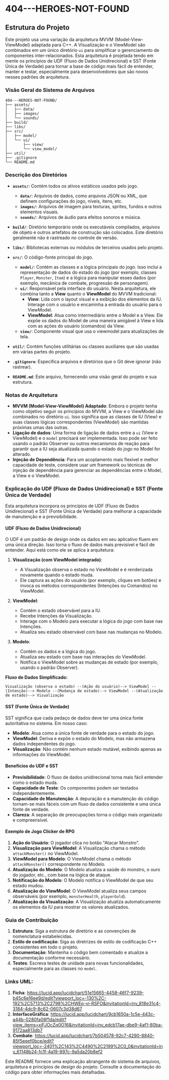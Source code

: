 # 404---HEROES-NOT-FOUND

## Estrutura do Projeto

Este projeto usa uma variação da arquitetura MVVM (Model-View-ViewModel) adaptada para C++. A Visualização e o ViewModel são combinados em um único diretório `ui` para simplificar o gerenciamento de componentes inter-relacionados. Esta arquitetura é projetada tendo em mente os princípios de UDF (Fluxo de Dados Unidirecional) e SST (Fonte Única de Verdade) para tornar a base de código mais fácil de entender, manter e testar, especialmente para desenvolvedores que são novos nesses padrões de arquitetura.

### Visão Geral do Sistema de Arquivos

```
404---HEROES-NOT-FOUND/
├── assets/
│   ├── data/
│   ├── images/
│   └── sounds/
├── build/
├── libs/
├── src/
│   ├── model/
│   └── ui/
│       ├── view/
│       └── view_model/
├── util/
├── .gitignore
└── README.md
```

### Descrição dos Diretórios

*   **`assets/`**: Contém todos os ativos estáticos usados pelo jogo.
    *   **`data/`**: Arquivos de dados, como arquivos JSON ou XML, que definem configurações do jogo, níveis, itens, etc.
    *   **`images/`**: Arquivos de imagem para texturas, sprites, fundos e outros elementos visuais.
    *   **`sounds/`**: Arquivos de áudio para efeitos sonoros e música.

*   **`build/`**: Diretório temporário onde os executáveis compilados, arquivos de objeto e outros artefatos de construção são colocados. Este diretório geralmente não é rastreado no controle de versão.

*   **`libs/`**: Bibliotecas externas ou módulos de terceiros usados pelo projeto.

*   **`src/`**: O código-fonte principal do jogo.
    *   **`model/`**: Contém as classes e a lógica principais do jogo. Isso inclui a representação de dados do estado do jogo (por exemplo, classes `Player`, `Monster`, `Item`) e a lógica para manipular esses dados (por exemplo, mecânica de combate, progressão de personagem).
    *   **`ui/`**: Responsável pela interface do usuário. Nesta arquitetura, ele combina tanto a **View** quanto o **ViewModel** do MVVM tradicional:
        *   **View**: Lida com o layout visual e a exibição dos elementos da IU. Interage com o usuário e encaminha a entrada do usuário para o ViewModel.
        *   **ViewModel**: Atua como intermediário entre o Model e a View. Ele expõe os dados do Model de uma maneira amigável à View e lida com as ações do usuário (comandos) da View.
    *   **`view/`**: Componente visual que usa o viewmodel para atualizações de tela.

*   **`util/`**: Contém funções utilitárias ou classes auxiliares que são usadas em várias partes do projeto.

*   **`.gitignore`**: Especifica arquivos e diretórios que o Git deve ignorar (não rastrear).

*   **`README.md`**: Este arquivo, fornecendo uma visão geral do projeto e sua estrutura.

### Notas de Arquitetura

*   **MVVM (Model-View-ViewModel) Adaptado**: Embora o projeto tenha como objetivo seguir os princípios do MVVM, a View e o ViewModel são combinados no diretório `ui`. Isso significa que as classes de IU (View) e suas classes lógicas correspondentes (ViewModel) são mantidas próximas umas das outras.
*   **Ligação de dados**: Uma forma de ligação de dados entre a `ui` (View e ViewModel) e o `model` precisará ser implementada. Isso pode ser feito usando o padrão Observer ou outros mecanismos de reação para garantir que a IU seja atualizada quando o estado do jogo no Model for alterado.
*   **Injeção de Dependência**: Para um acoplamento mais flexível e melhor capacidade de teste, considere usar um framework ou técnicas de injeção de dependência para gerenciar as dependências entre o Model, a View e o ViewModel.

### Explicação do UDF (Fluxo de Dados Unidirecional) e SST (Fonte Única de Verdade)

Esta arquitetura incorpora os princípios de UDF (Fluxo de Dados Unidirecional) e SST (Fonte Única de Verdade) para melhorar a capacidade de manutenção e a previsibilidade.

#### UDF (Fluxo de Dados Unidirecional)

O UDF é um padrão de design onde os dados em seu aplicativo fluem em uma única direção. Isso torna o fluxo de dados mais previsível e fácil de entender. Aqui está como ele se aplica à arquitetura:

1. **Visualização (com ViewModel integrado)**:
    
    *   A Visualização observa o estado no ViewModel e é renderizada novamente quando o estado muda.
    *   Ele captura as ações do usuário (por exemplo, cliques em botões) e invoca os métodos correspondentes (Intenções ou Comandos) no ViewModel.
2. **ViewModel**:
    
    *   Contém o estado observável para a IU.
    *   Recebe Intenções da Visualização.
    *   Interage com o Modelo para executar a lógica do jogo com base nas Intenções.
    *   Atualiza seu estado observável com base nas mudanças no Modelo.
3. **Modelo**:
    
    *   Contém os dados e a lógica do jogo.
    *   Atualiza seu estado com base nas interações do ViewModel.
    *   Notifica o ViewModel sobre as mudanças de estado (por exemplo, usando o padrão Observer).
    

**Fluxo de Dados Simplificado:**

```
Visualização (observa o estado) --(Ação do usuário)--> ViewModel --(Intenção)--> Modelo --(Mudança de estado)--> ViewModel --(Atualização de estado)--> Visualização
```

#### SST (Fonte Única de Verdade)

SST significa que cada pedaço de dados deve ter uma única fonte autoritativa no sistema. Em nosso caso:

*   **Modelo**: Atua como a única fonte de verdade para o estado do jogo.
*   **ViewModel**: Deriva e expõe o estado do Modelo, mas não armazena dados independentes do jogo.
*   **Visualização**: Não contém nenhum estado mutável, exibindo apenas as informações do ViewModel.

#### Benefícios do UDF e SST

*   **Previsibilidade**: O fluxo de dados unidirecional torna mais fácil entender como o estado muda.
*   **Capacidade de Teste**: Os componentes podem ser testados independentemente.
*   **Capacidade de Manutenção**: A depuração e a manutenção do código tornam-se mais fáceis com um fluxo de dados consistente e uma única fonte de verdade.
*   **Clareza**: A separação de preocupações torna o código mais organizado e compreensível.

#### Exemplo de Jogo Clicker de RPG

1. **Ação do Usuário**: O jogador clica no botão "Atacar Monstro".
2. **Visualização para ViewModel**: A Visualização chama o método `attackMonster()` no ViewModel.
3. **ViewModel para Modelo**: O ViewModel chama o método `attackMonster()` correspondente no Modelo.
4. **Atualização do Modelo**: O Modelo atualiza a saúde do monstro, o ouro do jogador, etc., com base na lógica de ataque.
5. **Notificação do Modelo**: O Modelo notifica o ViewModel de que seu estado mudou.
6. **Atualização do ViewModel**: O ViewModel atualiza seus campos observáveis (por exemplo, `monsterHealth`, `playerGold`).
7. **Atualização da Visualização**: A Visualização atualiza automaticamente os elementos da IU para mostrar os valores atualizados.

### Guia de Contribuição

1. **Estrutura**: Siga a estrutura de diretório e as convenções de nomenclatura estabelecidas.
2. **Estilo de codificação**: Siga as diretrizes de estilo de codificação C++ consistentes em todo o projeto.
3. **Documentação**: Mantenha o código bem comentado e atualize a documentação conforme necessário.
4. **Testes**: Escreva testes de unidade para novas funcionalidades, especialmente para as classes no `model`.

### Links UML:
1. **Ficha**:  https://lucid.app/lucidchart/51e15665-4458-46f7-9239-b45c6e16ee9d/edit?viewport_loc=-130%2C-192%2C5713%2C2798%2CHWEp-vi-RSFO&invitationId=inv_818e31c4-3184-4dc9-8c62-0607c3d38d67
2. **InterfaceGráfica**:  https://lucid.app/lucidchart/9cb1650a-1c5e-443c-a44b-0280fa08f1da/edit?view_items=xjFJOcZq0O16&invitationId=inv_edcb17ae-dbe9-4af1-80ba-9172aa813db7
3. **Combate**:  https://lucid.app/lucidchart/7b504578-92c7-4290-8840-85f5eeef0bce/edit?viewport_loc=-2401%2C143%2C4490%2C2199%2C0_0&invitationId=inv_61148b24-fc1f-4a19-897c-9a5da20b8ef2

Este README fornece uma explicação abrangente do sistema de arquivos, arquitetura e princípios de design do projeto. Consulte a documentação do código para obter informações mais detalhadas.
